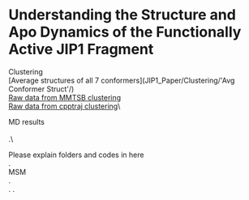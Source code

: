 # Understanding the Structure and Apo Dynamics of the Functionally Active JIP1 Fragment
Clustering\
[Average structures of all 7 conformers](JIP1_Paper/Clustering/'Avg Conformer Struct'/)\
[Raw data from MMTSB clustering](JIP1_Paper/Clustering/MMTSB/)\
[Raw data from cpptraj clustering](JIP1_Paper/Clustering/cpptraj/)\

MD results\
\
.\

Please explain folders and codes in here\
.\
MSM\
.\
.
.
